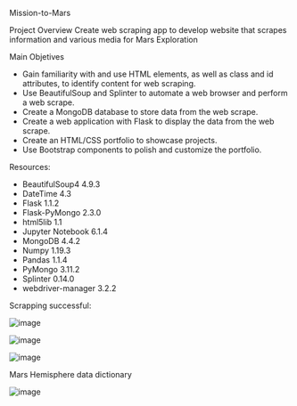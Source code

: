 Mission-to-Mars

Project Overview
Create web scraping app to develop website that scrapes information and various media for Mars Exploration

Main Objetives
* Gain familiarity with and use HTML elements, as well as class and id attributes, to     identify content for web scraping.
* Use BeautifulSoup and Splinter to automate a web browser and perform a web scrape.
* Create a MongoDB database to store data from the web scrape.
* Create a web application with Flask to display the data from the web scrape.
* Create an HTML/CSS portfolio to showcase projects.
* Use Bootstrap components to polish and customize the portfolio.

Resources:
* BeautifulSoup4 4.9.3
* DateTime 4.3
* Flask 1.1.2
* Flask-PyMongo 2.3.0
* html5lib 1.1
* Jupyter Notebook 6.1.4
* MongoDB 4.4.2
* Numpy 1.19.3
* Pandas 1.1.4
* PyMongo 3.11.2
* Splinter 0.14.0
* webdriver-manager 3.2.2

Scrapping successful: 

![image](https://user-images.githubusercontent.com/101227930/181645059-3d6ac459-d119-4e6d-a7b7-247eec231292.png)

![image](https://user-images.githubusercontent.com/101227930/181645092-fc269c2e-aea8-4b94-862e-e01386cdbb4f.png)

![image](https://user-images.githubusercontent.com/101227930/181645125-e3339400-7049-4c2c-a45b-03ed206b3ace.png)

Mars Hemisphere data dictionary

![image](https://user-images.githubusercontent.com/101227930/181645159-be9c7a10-25a2-4657-a82e-0323fba71762.png)



